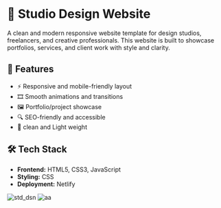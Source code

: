 
# 🎨 Studio Design Website

A clean and modern responsive website template for design studios, freelancers, and creative professionals. This website is built to showcase portfolios, services, and client work with style and clarity.

## 🚀 Features

- ⚡ Responsive and mobile-friendly layout  
- 🎞️ Smooth animations and transitions  
- 🖼️ Portfolio/project showcase  
- 🔍 SEO-friendly and accessible
- 📂 clean and Light weight 

## 🛠️ Tech Stack

- **Frontend:** HTML5, CSS3, JavaScript  
- **Styling:**  CSS  
- **Deployment:** Netlify

  
![std_dsn](https://github.com/user-attachments/assets/438e648f-b75f-47dc-963d-69b7656af347)
![aa](https://github.com/user-attachments/assets/0634a802-5130-425a-80e2-f714aa5bcaad)


